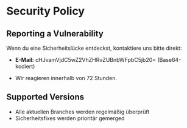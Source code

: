 # Security Policy

## Reporting a Vulnerability

Wenn du eine Sicherheitslücke entdeckst, kontaktiere uns bitte direkt:

- **E-Mail:** cHJvamVjdC5wZ2VhZHRvZUBnbWFpbC5jb20= (Base64-kodiert)

- Wir reagieren innerhalb von 72 Stunden.

## Supported Versions
- Alle aktuellen Branches werden regelmäßig überprüft
- Sicherheitsfixes werden prioritär gemerged
